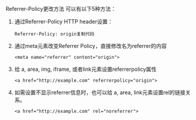 Referrer-Policy更改方法
可以有以下5种方法：

1. 通过Referrer-Policy HTTP header设置：
    ```
    Referrer-Policy: origin复制代码
    ```
2. 通过meta元素改变Referrer Policy，直接修改名为referrer的内容
    ```
    <meta name="referrer" content="origin">
    ```
3. 给 a, area, img, iframe, 或者link元素设置referrerpolicy属性
    ```
    <a href="http://example.com" referrerpolicy="origin">
    ```
4. 如需设置不显示referrer信息时，也可以给 a, area, link元素设置rel的链接关系。
    ```
    <a href="http://example.com" rel="noreferrer">
    ```
